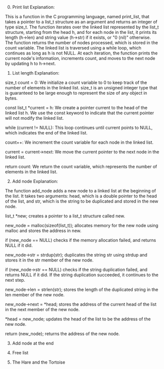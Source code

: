 0. Print list
Explanation:

This is a function in the C programming language, named print_list, that takes a pointer to a list_t structure as an argument and returns an integer of type size_t. The function iterates over the linked list represented by the list_t structure, starting from the head h, and for each node in the list, it prints its length (h->len) and string value (h->str) if it exists, or "0 (nil)" otherwise. The function returns the number of nodes processed, which is stored in the count variable. The linked list is traversed using a while loop, which continues as long as h is not NULL. At each iteration, the function prints the current node's information, increments count, and moves to the next node by updating h to h->next.


1. List length
Explanation:

size_t count = 0: We initialize a count variable to 0 to keep track of the number of elements in the linked list. size_t is an unsigned integer type that is guaranteed to be large enough to represent the size of any object in bytes.

const list_t *current = h: We create a pointer current to the head of the linked list h. We use the const keyword to indicate that the current pointer will not modify the linked list.

while (current != NULL): This loop continues until current points to NULL, which indicates the end of the linked list.

count++: We increment the count variable for each node in the linked list.

current = current->next: We move the current pointer to the next node in the linked list.

return count: We return the count variable, which represents the number of elements in the linked list.


2. Add node
Explanation:


The function add_node adds a new node to a linked list at the beginning of the list. It takes two arguments: head, which is a double pointer to the head of the list, and str, which is the string to be duplicated and stored in the new node.

list_t *new; creates a pointer to a list_t structure called new.

new_node = malloc(sizeof(list_t)); allocates memory for the new node using malloc and stores the address in new.

if (new_node == NULL) checks if the memory allocation failed, and returns NULL if it did.

new_node->str = strdup(str); duplicates the string str using strdup and stores it in the str member of the new node.

if (new_node->str == NULL) checks if the string duplication failed, and returns NULL if it did. If the string duplication succeeded, it continues to the next step.

new_node->len = strlen(str); stores the length of the duplicated string in the len member of the new node.

new_node->next = *head; stores the address of the current head of the list in the next member of the new node.

*head = new_node; updates the head of the list to be the address of the new node.

return (new_node); returns the address of the new node.

3. Add node at the end


4. Free list


5. The Hare and the Tortoise

